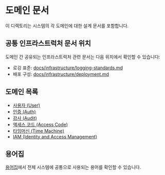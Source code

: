 # 도메인 문서

이 디렉토리는 시스템의 각 도메인에 대한 설계 문서를 포함합니다.

## 공통 인프라스트럭처 문서 위치

도메인 간 공유되는 인프라스트럭처 관련 문서는 다음 위치에서 확인할 수 있습니다:

- 로깅 표준: [docs/infrastructure/logging-standards.md](/docs/infrastructure/logging-standards.md)
- 배포 구성: [docs/infrastructure/deployment.md](/docs/infrastructure/deployment.md)

## 도메인 목록

- [사용자 (User)](/docs/domains/user/overview.md)
- [인증 (Auth)](/docs/domains/auth/overview.md)
- [감사 (Audit)](/docs/domains/audit/overview.md)
- [액세스 코드 (Access Code)](/docs/domains/access-code/overview.md)
- [타임머신 (Time Machine)](/docs/domains/time-machine/overview.md)
- [IAM (Identity and Access Management)](/docs/domains/iam/overview.md)

## 용어집

[용어집](/docs/domains/glossary.md)에서 전체 시스템에 공통으로 사용되는 용어를 확인할 수 있습니다. 